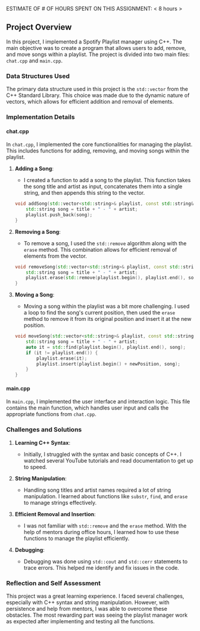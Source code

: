 

ESTIMATE OF # OF HOURS SPENT ON THIS ASSIGNMENT:  < 8 hours >
## Project Overview

In this project, I implemented a Spotify Playlist manager using C++. The main objective was to create a program that allows users to add, remove, and move songs within a playlist. The project is divided into two main files: `chat.cpp` and `main.cpp`.

### Data Structures Used

The primary data structure used in this project is the `std::vector` from the C++ Standard Library. This choice was made due to the dynamic nature of vectors, which allows for efficient addition and removal of elements.

### Implementation Details

#### chat.cpp

In `chat.cpp`, I implemented the core functionalities for managing the playlist. This includes functions for adding, removing, and moving songs within the playlist.

1. **Adding a Song**: 
    - I created a function to add a song to the playlist. This function takes the song title and artist as input, concatenates them into a single string, and then appends this string to the vector.
    ```cpp
    void addSong(std::vector<std::string>& playlist, const std::string& title, const std::string& artist) {
        std::string song = title + " - " + artist;
        playlist.push_back(song);
    }
    ```

2. **Removing a Song**: 
    - To remove a song, I used the `std::remove` algorithm along with the `erase` method. This combination allows for efficient removal of elements from the vector.
    ```cpp
    void removeSong(std::vector<std::string>& playlist, const std::string& title, const std::string& artist) {
        std::string song = title + " - " + artist;
        playlist.erase(std::remove(playlist.begin(), playlist.end(), song), playlist.end());
    }
    ```

3. **Moving a Song**: 
    - Moving a song within the playlist was a bit more challenging. I used a loop to find the song's current position, then used the `erase` method to remove it from its original position and insert it at the new position.
    ```cpp
    void moveSong(std::vector<std::string>& playlist, const std::string& title, const std::string& artist, int newPosition) {
        std::string song = title + " - " + artist;
        auto it = std::find(playlist.begin(), playlist.end(), song);
        if (it != playlist.end()) {
            playlist.erase(it);
            playlist.insert(playlist.begin() + newPosition, song);
        }
    }
    ```

#### main.cpp

In `main.cpp`, I implemented the user interface and interaction logic. This file contains the main function, which handles user input and calls the appropriate functions from `chat.cpp`.

### Challenges and Solutions

1. **Learning C++ Syntax**: 
    - Initially, I struggled with the syntax and basic concepts of C++. I watched several YouTube tutorials and read documentation to get up to speed.

2. **String Manipulation**: 
    - Handling song titles and artist names required a lot of string manipulation. I learned about functions like `substr`, `find`, and `erase` to manage strings effectively.

3. **Efficient Removal and Insertion**: 
    - I was not familiar with `std::remove` and the `erase` method. With the help of mentors during office hours, I learned how to use these functions to manage the playlist efficiently.

4. **Debugging**: 
    - Debugging was done using `std::cout` and `std::cerr` statements to trace errors. This helped me identify and fix issues in the code.

### Reflection and Self Assessment

This project was a great learning experience. I faced several challenges, especially with C++ syntax and string manipulation. However, with persistence and help from mentors, I was able to overcome these obstacles. The most rewarding part was seeing the playlist manager work as expected after implementing and testing all the functions.



